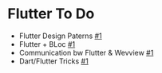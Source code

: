 # Flutter To Do

- Flutter Design Paterns [#1](https://flutterdesignpatterns.com)
- Flutter + BLoc [#1](https://github.com/felangel/bloc/tree/master/examples/flutter_todos)
- Communication bw Flutter & Wevview [#1](https://www.freecodecamp.org/news/how-to-build-a-native-communication-bridge-in-flutter-with-webview-and-javascript)
- Dart/Flutter Tricks [#1](https://github.com/vandadnp/flutter-tips-and-tricks)
